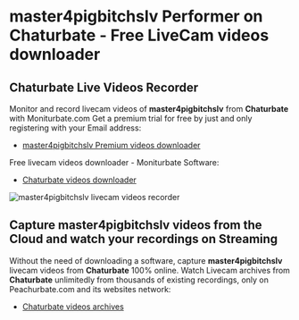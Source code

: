 # master4pigbitchslv Performer on Chaturbate - Free LiveCam videos downloader

## Chaturbate Live Videos Recorder

Monitor and record livecam videos of **master4pigbitchslv** from **Chaturbate** with Moniturbate.com
Get a premium trial for free by just and only registering with your Email address:
* [master4pigbitchslv Premium videos downloader](https://moniturbate.com/request-demo-licence-key.html)

Free livecam videos downloader - Moniturbate Software:
* [Chaturbate videos downloader](https://moniturbate.com/moniturbate-download-software.html)

![master4pigbitchslv livecam videos recorder](https://peachurnet.com/templates/moniturbate-software.png)


## Capture master4pigbitchslv videos from the Cloud and watch your recordings on Streaming

Without the need of downloading a software, capture **master4pigbitchslv** livecam videos from **Chaturbate** 100% online.
Watch Livecam archives from **Chaturbate** unlimitedly from thousands of existing recordings, only on Peachurbate.com and its websites network:
* [Chaturbate videos archives](https://peachurnet.com/)